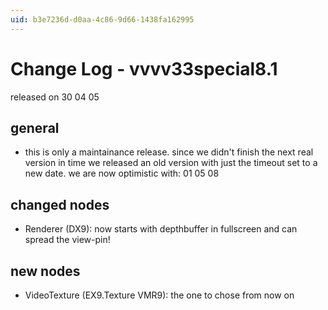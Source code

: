 ```yaml
---
uid: b3e7236d-d0aa-4c86-9d66-1438fa162995
---
```


# Change Log - vvvv33special8.1
released on 30 04 05  

## general
* this is only a maintainance release. since we didn't finish the next real version in time we released an old version with just the timeout set to a new date. we are now optimistic with: 01 05 08  

## changed nodes
* Renderer (DX9): now starts with depthbuffer in fullscreen and can spread the view-pin!  

## new nodes
* VideoTexture (EX9.Texture VMR9): the one to chose from now on  